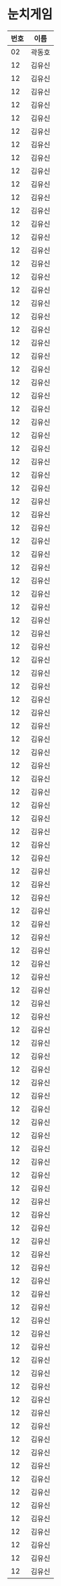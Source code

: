 # 눈치게임
|번호|이름|
|:--|:---:|
|02|곽동호|
|12|김유신|
|12|김유신|
|12|김유신|
|12|김유신|
|12|김유신|
|12|김유신|
|12|김유신|
|12|김유신|
|12|김유신|
|12|김유신|
|12|김유신|
|12|김유신|
|12|김유신|
|12|김유신|
|12|김유신|
|12|김유신|
|12|김유신|
|12|김유신|
|12|김유신|
|12|김유신|
|12|김유신|
|12|김유신|
|12|김유신|
|12|김유신|
|12|김유신|
|12|김유신|
|12|김유신|
|12|김유신|
|12|김유신|
|12|김유신|
|12|김유신|
|12|김유신|
|12|김유신|
|12|김유신|
|12|김유신|
|12|김유신|
|12|김유신|
|12|김유신|
|12|김유신|
|12|김유신|
|12|김유신|
|12|김유신|
|12|김유신|
|12|김유신|
|12|김유신|
|12|김유신|
|12|김유신|
|12|김유신|
|12|김유신|
|12|김유신|
|12|김유신|
|12|김유신|
|12|김유신|
|12|김유신|
|12|김유신|
|12|김유신|
|12|김유신|
|12|김유신|
|12|김유신|
|12|김유신|
|12|김유신|
|12|김유신|
|12|김유신|
|12|김유신|
|12|김유신|
|12|김유신|
|12|김유신|
|12|김유신|
|12|김유신|
|12|김유신|
|12|김유신|
|12|김유신|
|12|김유신|
|12|김유신|
|12|김유신|
|12|김유신|
|12|김유신|
|12|김유신|
|12|김유신|
|12|김유신|
|12|김유신|
|12|김유신|
|12|김유신|
|12|김유신|
|12|김유신|
|12|김유신|
|12|김유신|
|12|김유신|
|12|김유신|
|12|김유신|
|12|김유신|
|12|김유신|
|12|김유신|
|12|김유신|
|12|김유신|
|12|김유신|
|12|김유신|
|12|김유신|
|12|김유신|
|12|김유신|
|12|김유신|
|12|김유신|
|12|김유신|
|12|김유신|
|12|김유신|
|12|김유신|
|12|김유신|
|12|김유신|
|12|김유신|
|12|김유신|
|12|김유신|
|12|김유신|
|12|김유신|
|12|김유신|
|12|김유신|